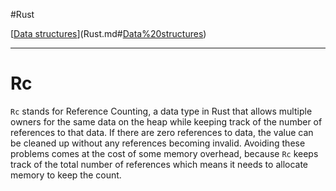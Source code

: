 
#Rust 

[[Data structures](Data%20structures.md)](Rust.md#[Data%20structures](Data%20structures.md))

---
# Rc

`Rc` stands for Reference Counting, a data type in Rust that allows multiple owners for the same data on the heap while keeping track of the number of references to that data. If there are zero references to data, the value can be cleaned up without any references becoming invalid. Avoiding these problems comes at the cost of some memory overhead, because `Rc` keeps track of the total number of references which means it needs to allocate memory to keep the count.